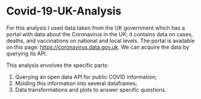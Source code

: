 # Covid-19-UK-Analysis

For this analysis I used data taken from the UK government which has a portal with data about the Coronavirus in the UK; it contains data on
cases, deaths, and vaccinations on national and local levels. 
The portal is available on this page: https://coronavirus.data.gov.uk. 
We can acquire the data by querying its API.

This analysis envolves the specific parts:
1. Querying an open data API for public COVID information;
2. Molding this information into several dataframes;
3. Data transformations and plots to answer specific questions.
